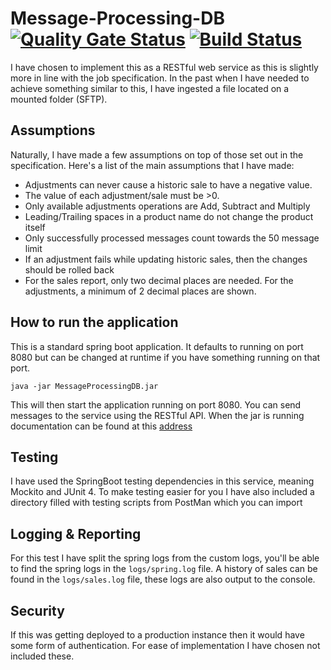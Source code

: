 # Message-Processing-DB [![Quality Gate Status](https://sonarcloud.io/api/project_badges/measure?project=cjk508_Message-Processing-DB&metric=alert_status)](https://sonarcloud.io/dashboard?id=cjk508_Message-Processing-DB)  [![Build Status](https://travis-ci.com/cjk508/Message-Processing-DB.svg?branch=master)](https://travis-ci.com/cjk508/Message-Processing-DB)
I have chosen to implement this as a RESTful web service as this is slightly more in line with the job specification.
 In the past when I have needed to achieve something similar to this, I have ingested a file located on a mounted folder (SFTP).

## Assumptions
Naturally, I have made a few assumptions on top of those set out in the specification. Here's a list of the main assumptions that I have made:
 -  Adjustments can never cause a historic sale to have a negative value.
 -  The value of each adjustment/sale must be >0.
 -  Only available adjustments operations are Add, Subtract and Multiply
 -  Leading/Trailing spaces in a product name do not change the product itself
 -  Only successfully processed messages count towards the 50 message limit
 -  If an adjustment fails while updating historic sales, then the changes should be rolled back
 -  For the sales report, only two decimal places are needed. For the adjustments, a minimum of 2 decimal places are shown.
## How to run the application
This is a standard spring boot application. It defaults to running on port 8080 but can be changed at
runtime if you have something running on that port.
```
java -jar MessageProcessingDB.jar
```
This will then start the application running on port 8080. You can send messages to the service using the RESTful API.
When the jar is running documentation can be found at this [address](http://localhost:8080/swagger-ui.html)

## Testing
I have used the SpringBoot testing dependencies in this service, meaning Mockito and JUnit 4. 
To make testing easier for you I have also included a directory filled with testing scripts from PostMan which you can import

## Logging & Reporting
For this test I have split the spring logs from the custom logs, you'll be able to find the spring logs in the ```logs/spring.log``` file.
A history of sales can be found in the ```logs/sales.log``` file, these logs are also output to the console.

## Security
If this was getting deployed to a production instance then it would have some form of authentication. For ease
of implementation I have chosen not included these.
